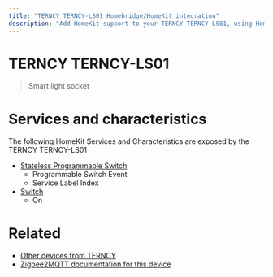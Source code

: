 ```yaml
---
title: "TERNCY TERNCY-LS01 Homebridge/HomeKit integration"
description: "Add HomeKit support to your TERNCY TERNCY-LS01, using Homebridge, Zigbee2MQTT and homebridge-z2m."
---
```

<!---
This file has been GENERATED using src/docgen/docgen.ts
DO NOT EDIT THIS FILE MANUALLY!
-->
# TERNCY TERNCY-LS01
> Smart light socket


# Services and characteristics
The following HomeKit Services and Characteristics are exposed by
the TERNCY TERNCY-LS01

* [Stateless Programmable Switch](../../action.md)
  * Programmable Switch Event
  * Service Label Index
* [Switch](../../switch.md)
  * On


# Related
* [Other devices from TERNCY](../index.md#terncy)
* [Zigbee2MQTT documentation for this device](https://www.zigbee2mqtt.io/devices/TERNCY-LS01.html)